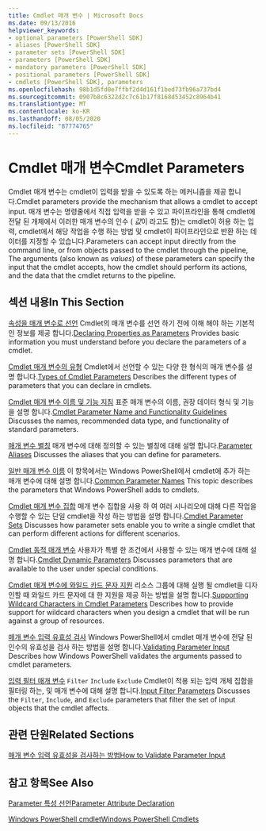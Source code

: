 ```yaml
---
title: Cmdlet 매개 변수 | Microsoft Docs
ms.date: 09/13/2016
helpviewer_keywords:
- optional parameters [PowerShell SDK]
- aliases [PowerShell SDK]
- parameter sets [PowerShell SDK]
- parameters [PowerShell SDK]
- mandatory parameters [PowerShell SDK]
- positional parameters [PowerShell SDK]
- cmdlets [PowerShell SDK], parameters
ms.openlocfilehash: 98b1d5fd0e7ffbf2d4d161f1bed73fb96a737bd4
ms.sourcegitcommit: 0907b8c6322d2c7c61b17f8168d53452c8964b41
ms.translationtype: MT
ms.contentlocale: ko-KR
ms.lasthandoff: 08/05/2020
ms.locfileid: "87774765"
---
```

# <a name="cmdlet-parameters"></a><span data-ttu-id="d2ba5-102">Cmdlet 매개 변수</span><span class="sxs-lookup"><span data-stu-id="d2ba5-102">Cmdlet Parameters</span></span>

<span data-ttu-id="d2ba5-103">Cmdlet 매개 변수는 cmdlet이 입력을 받을 수 있도록 하는 메커니즘을 제공 합니다.</span><span class="sxs-lookup"><span data-stu-id="d2ba5-103">Cmdlet parameters provide the mechanism that allows a cmdlet to accept input.</span></span> <span data-ttu-id="d2ba5-104">매개 변수는 명령줄에서 직접 입력을 받을 수 있고 파이프라인을 통해 cmdlet에 전달 된 개체에서 이러한 매개 변수의 인수 ( *값*이 라고도 함)는 cmdlet이 허용 하는 입력, cmdlet에서 해당 작업을 수행 하는 방법 및 cmdlet이 파이프라인으로 반환 하는 데이터를 지정할 수 있습니다.</span><span class="sxs-lookup"><span data-stu-id="d2ba5-104">Parameters can accept input directly from the command line, or from objects passed to the cmdlet through the pipeline, The arguments (also known as *values*) of these parameters can specify the input that the cmdlet accepts, how the cmdlet should perform its actions, and the data that the cmdlet returns to the pipeline.</span></span>

## <a name="in-this-section"></a><span data-ttu-id="d2ba5-105">섹션 내용</span><span class="sxs-lookup"><span data-stu-id="d2ba5-105">In This Section</span></span>

<span data-ttu-id="d2ba5-106">[속성을 매개 변수로 선언](./declaring-properties-as-parameters.md) Cmdlet의 매개 변수를 선언 하기 전에 이해 해야 하는 기본적인 정보를 제공 합니다.</span><span class="sxs-lookup"><span data-stu-id="d2ba5-106">[Declaring Properties as Parameters](./declaring-properties-as-parameters.md) Provides basic information you must understand before you declare the parameters of a cmdlet.</span></span>

<span data-ttu-id="d2ba5-107">[Cmdlet 매개 변수의 유형](./types-of-cmdlet-parameters.md) Cmdlet에서 선언할 수 있는 다양 한 형식의 매개 변수를 설명 합니다.</span><span class="sxs-lookup"><span data-stu-id="d2ba5-107">[Types of Cmdlet Parameters](./types-of-cmdlet-parameters.md) Describes the different types of parameters that you can declare in cmdlets.</span></span>

<span data-ttu-id="d2ba5-108">[Cmdlet 매개 변수 이름 및 기능 지침](./standard-cmdlet-parameter-names-and-types.md) 표준 매개 변수의 이름, 권장 데이터 형식 및 기능을 설명 합니다.</span><span class="sxs-lookup"><span data-stu-id="d2ba5-108">[Cmdlet Parameter Name and Functionality Guidelines](./standard-cmdlet-parameter-names-and-types.md) Discusses the names, recommended data type, and functionality of standard parameters.</span></span>

<span data-ttu-id="d2ba5-109">[매개 변수 별칭](./parameter-aliases.md) 매개 변수에 대해 정의할 수 있는 별칭에 대해 설명 합니다.</span><span class="sxs-lookup"><span data-stu-id="d2ba5-109">[Parameter Aliases](./parameter-aliases.md) Discusses the aliases that you can define for parameters.</span></span>

<span data-ttu-id="d2ba5-110">[일반 매개 변수 이름](./common-parameter-names.md) 이 항목에서는 Windows PowerShell에서 cmdlet에 추가 하는 매개 변수에 대해 설명 합니다.</span><span class="sxs-lookup"><span data-stu-id="d2ba5-110">[Common Parameter Names](./common-parameter-names.md) This topic describes the parameters that Windows PowerShell adds to cmdlets.</span></span>

<span data-ttu-id="d2ba5-111">[Cmdlet 매개 변수 집합](./cmdlet-parameter-sets.md) 매개 변수 집합을 사용 하 여 여러 시나리오에 대해 다른 작업을 수행할 수 있는 단일 cmdlet을 작성 하는 방법을 설명 합니다.</span><span class="sxs-lookup"><span data-stu-id="d2ba5-111">[Cmdlet Parameter Sets](./cmdlet-parameter-sets.md) Discusses how parameter sets enable you to write a single cmdlet that can perform different actions for different scenarios.</span></span>

<span data-ttu-id="d2ba5-112">[Cmdlet 동적 매개 변수](./cmdlet-dynamic-parameters.md) 사용자가 특별 한 조건에서 사용할 수 있는 매개 변수에 대해 설명 합니다.</span><span class="sxs-lookup"><span data-stu-id="d2ba5-112">[Cmdlet Dynamic Parameters](./cmdlet-dynamic-parameters.md) Discusses parameters that are available to the user under special conditions.</span></span>

<span data-ttu-id="d2ba5-113">[Cmdlet 매개 변수에 와일드 카드 문자 지원](./supporting-wildcard-characters-in-cmdlet-parameters.md) 리소스 그룹에 대해 실행 될 cmdlet을 디자인할 때 와일드 카드 문자에 대 한 지원을 제공 하는 방법을 설명 합니다.</span><span class="sxs-lookup"><span data-stu-id="d2ba5-113">[Supporting Wildcard Characters in Cmdlet Parameters](./supporting-wildcard-characters-in-cmdlet-parameters.md) Describes how to provide support for wildcard characters when you design a cmdlet that will be run against a group of resources.</span></span>

<span data-ttu-id="d2ba5-114">[매개 변수 입력 유효성 검사](./validating-parameter-input.md) Windows PowerShell에서 cmdlet 매개 변수에 전달 된 인수의 유효성을 검사 하는 방법을 설명 합니다.</span><span class="sxs-lookup"><span data-stu-id="d2ba5-114">[Validating Parameter Input](./validating-parameter-input.md) Describes how Windows PowerShell validates the arguments passed to cmdlet parameters.</span></span>

<span data-ttu-id="d2ba5-115">[입력 필터 매개 변수](./input-filter-parameters.md) `Filter` `Include` `Exclude` Cmdlet이 적용 되는 입력 개체 집합을 필터링 하는, 및 매개 변수에 대해 설명 합니다.</span><span class="sxs-lookup"><span data-stu-id="d2ba5-115">[Input Filter Parameters](./input-filter-parameters.md) Discusses the `Filter`, `Include`, and `Exclude` parameters that filter the set of input objects that the cmdlet affects.</span></span>

## <a name="related-sections"></a><span data-ttu-id="d2ba5-116">관련 단원</span><span class="sxs-lookup"><span data-stu-id="d2ba5-116">Related Sections</span></span>

[<span data-ttu-id="d2ba5-117">매개 변수 입력 유효성을 검사하는 방법</span><span class="sxs-lookup"><span data-stu-id="d2ba5-117">How to Validate Parameter Input</span></span>](./how-to-validate-parameter-input.md)

## <a name="see-also"></a><span data-ttu-id="d2ba5-118">참고 항목</span><span class="sxs-lookup"><span data-stu-id="d2ba5-118">See Also</span></span>

[<span data-ttu-id="d2ba5-119">Parameter 특성 선언</span><span class="sxs-lookup"><span data-stu-id="d2ba5-119">Parameter Attribute Declaration</span></span>](./parameter-attribute-declaration.md)

[<span data-ttu-id="d2ba5-120">Windows PowerShell cmdlet</span><span class="sxs-lookup"><span data-stu-id="d2ba5-120">Windows PowerShell Cmdlets</span></span>](./cmdlet-overview.md)
